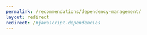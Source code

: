 ```yaml
---
permalink: /recommendations/dependency-management/
layout: redirect
redirect: /#javascript-dependencies
---
```


